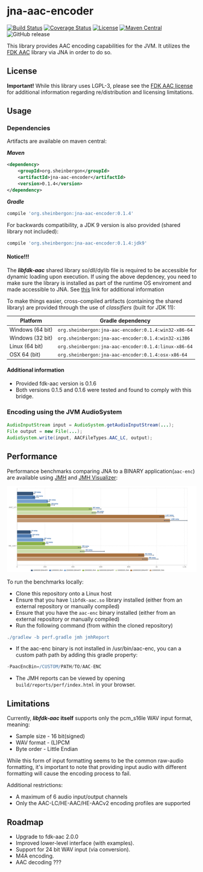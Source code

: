 # jna-aac-encoder

[![Build Status](https://travis-ci.org/sheinbergon/jna-aac-encoder.svg?branch=master)](https://travis-ci.org/sheinbergon/jna-aac-encoder) [![Coverage Status](https://coveralls.io/repos/github/sheinbergon/jna-aac-encoder/badge.svg)](https://coveralls.io/github/sheinbergon/jna-aac-encoder) [![License](https://img.shields.io/badge/License-LGPL%20v3-blue.svg)](https://www.gnu.org/licenses/lgpl-3.0) 
[![Maven Central](https://maven-badges.herokuapp.com/maven-central/org.sheinbergon/jna-aac-encoder/badge.svg)](https://maven-badges.herokuapp.com/maven-central/org.sheinbergon/jna-aac-encoder)
![GitHub release](https://img.shields.io/github/release/sheinbergon/jna-aac-encoder.svg)

                                                                                                                                                                                                                                                                                                 
This library provides AAC encoding capabilities for the JVM. 
It utilizes the [FDK AAC](https://github.com/mstorsjo/fdk-aac) library via JNA in order to do so.

## License
**Important!** While this library uses LGPL-3, please see
the [FDK AAC license](NOTICE) for additional information
regarding re/distribution and licensing limitations.

## Usage

### Dependencies
Artifacts are available on maven central:

**_Maven_**
```xml
<dependency>
    <groupId>org.sheinbergon</groupId>
    <artifactId>jna-aac-encoder</artifactId>
    <version>0.1.4</version>
</dependency>
```

**_Gradle_**
```groovy
compile 'org.sheinbergon:jna-aac-encoder:0.1.4'
```
For backwards compatibility, a JDK 9 version is also provided (shared library not included):

```groovy
compile 'org.sheinbergon:jna-aac-encoder:0.1.4:jdk9'
```


#### Notice!!!
The **_libfdk-aac_** shared library so/dll/dylib file is required to be accessible
for dynamic loading upon execution. If using the above depdencey, you
need to make sure the library is installed as part of the runtime OS enviroment
and made accessible to JNA. See [this](https://github.com/java-native-access/jna/blob/master/www/FrequentlyAskedQuestions.md#calling-nativeloadlibrary-causes-an-unsatisfiedlinkerror) link for additional information

To make things easier, cross-compiled artifacts (containing the shared library) are provided through the use of *_classifiers_* (built for JDK 11):

| Platform         | Gradle dependency                                    |
|------------------|------------------------------------------------------|
| Windows (64 bit) | `org.sheinbergon:jna-aac-encoder:0.1.4:win32-x86-64` |
| Windows (32 bit) | `org.sheinbergon:jna-aac-encoder:0.1.4:win32-xi386`  |
| Linux (64 bit)   | `org.sheinbergon:jna-aac-encoder:0.1.4:linux-x86-64` |
| OSX 64 (bit)     | `org.sheinbergon:jna-aac-encoder:0.1.4:osx-x86-64`   |

#### Additional information
* Provided fdk-aac version is 0.1.6
* Both versions 0.1.5 and 0.1.6 were tested and found to comply with this bridge.
 
### Encoding using the JVM AudioSystem
```java
AudioInputStream input = AudioSystem.getAudioInputStream(...);
File output = new File(...);
AudioSystem.write(input, AACFileTypes.AAC_LC, output);
```

## Performance
Performance benchmarks comparing JNA to a BINARY application(`aac-enc`) are available using [JMH](http://openjdk.java.net/projects/code-tools/jmh/) and [JMH Visualizer](https://github.com/jzillmann/jmh-visualizer):

![alt text](perf/jmh-results-23112018.png)

To run the benchmarks locally:
* Clone this repository onto a Linux host
* Ensure that you have `libfdk-aac.so` library installed (either from an external repository or manually compiled)
* Ensure that you have the `aac-enc` binary installed (either from an external repository or manually compiled)
* Run the following command (from within the cloned repository)
```groovy
./gradlew -b perf.gradle jmh jmhReport
```
* If the aac-enc binary is not installed in /usr/bin/aac-enc, you can a custom path path by adding this gradle property:
```groovy
-PaacEncBin=/CUSTOM/PATH/TO/AAC-ENC 
```
* The JMH reports can be viewed by opening `build/reports/perf/index.html` in your browser.

## Limitations
Currently, **_libfdk-aac_ itself** supports only the pcm_s16le WAV input format, meaning:
* Sample size - 16 bit(signed)
* WAV format - (L)PCM
* Byte order - Little Endian

While this form of input formatting seems to be the common raw-audio formatting, it's important
to note that providing input audio with different formatting will cause
the encoding process to fail. 

Additional restrictions:
* A maximum of 6 audio input/output channels
* Only the AAC-LC/HE-AAC/HE-AACv2 encoding profiles are supported  

## Roadmap
* Upgrade to fdk-aac 2.0.0
* Improved lower-level interface (with examples).
* Support for 24 bit WAV input (via conversion).
* M4A encoding.
* AAC decoding ???
